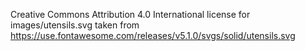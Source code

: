 Creative Commons Attribution 4.0 International license for images/utensils.svg taken from https://use.fontawesome.com/releases/v5.1.0/svgs/solid/utensils.svg